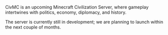 CivMC is an upcoming Minecraft Civilization Server, where gameplay intertwines with politics, economy, diplomacy, and history.

The server is currently still in development; we are planning to launch within the next couple of months.
